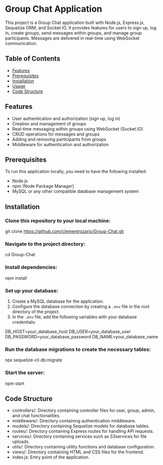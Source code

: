 # Group Chat Application

This project is a Group Chat application built with Node.js, Express.js, Sequelize ORM, and Socket.IO. It provides features for users to sign up, log in, create groups, send messages within groups, and manage group participants. Messages are delivered in real-time using WebSocket communication.

## Table of Contents
- [Features](#features)
- [Prerequisites](#prerequisites)
- [Installation](#installation)
- [Usage](#usage)
- [Code Structure](#code-structure)

## Features
- User authentication and authorization (sign up, log in)
- Creation and management of groups
- Real-time messaging within groups using WebSocket (Socket.IO)
- CRUD operations for messages and groups
- Adding and removing participants from groups
- Middleware for authentication and authorization

## Prerequisites
To run this application locally, you need to have the following installed:
- Node.js
- npm (Node Package Manager)
- MySQL or any other compatible database management system

## Installation
### Clone this repository to your local machine:
git clone https://github.com/clementrozario/Group-Chat.git

### Navigate to the project directory:
cd Group-Chat

### Install dependencies:
npm install

### Set up your database:
1. Create a MySQL database for the application.
2. Configure the database connection by creating a `.env` file in the root directory of the project.
3. In the `.env` file, add the following variables with your database credentials:

DB_HOST=your_database_host
DB_USER=your_database_user
DB_PASSWORD=your_database_password
DB_NAME=your_database_name


### Run the database migrations to create the necessary tables:
npx sequelize-cli db:migrate

### Start the server:
npm start

## Code Structure
- controllers/: Directory containing controller files for user, group, admin, and chat functionalities.
- middleware/: Directory containing authentication middleware.
- models/: Directory containing Sequelize models for database tables.
- routes/: Directory containing Express routes for handling API requests.
- services/: Directory containing services such as S3services for file uploads.
- utils/: Directory containing utility functions and database configuration.
- views/: Directory containing HTML and CSS files for the frontend.
- index.js: Entry point of the application.

